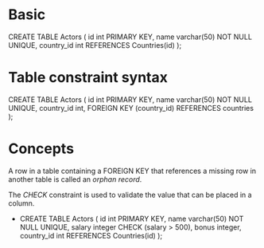 # Basic
  CREATE TABLE Actors (
    id int PRIMARY KEY,
    name varchar(50) NOT NULL UNIQUE,
    country_id int REFERENCES Countries(id)
  );

# Table constraint syntax
  CREATE TABLE Actors (
    id int PRIMARY KEY,
    name varchar(50) NOT NULL UNIQUE,
    country_id int,
    FOREIGN KEY (country_id) REFERENCES countries
  );


# Concepts
  A row in a table containing a FOREIGN KEY that references a missing row in another table is called an
  *orphan record*.

  The *CHECK* constraint is used to validate the value that can be placed in a column.

  * CREATE TABLE Actors (
      id int PRIMARY KEY,
      name varchar(50) NOT NULL UNIQUE,
      salary integer CHECK (salary > 500),
      bonus integer,
      country_id int REFERENCES Countries(id)
      ); 
